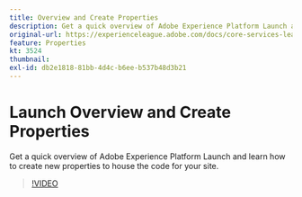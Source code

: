 ```yaml
---
title: Overview and Create Properties
description: Get a quick overview of Adobe Experience Platform Launch and learn how to create new properties to house the code for your site.
original-url: https://experienceleague.adobe.com/docs/core-services-learn/tutorials/launch-web/launch-overview-and-creating-properties.html
feature: Properties
kt: 3524
thumbnail:
exl-id: db2e1818-81bb-4d4c-b6ee-b537b48d3b21
---
```

# Launch Overview and Create Properties

Get a quick overview of Adobe Experience Platform Launch and learn how to create new properties to house the code for your site.

>[!VIDEO](https://video.tv.adobe.com/v/28727/?quality=12&learn=on)

